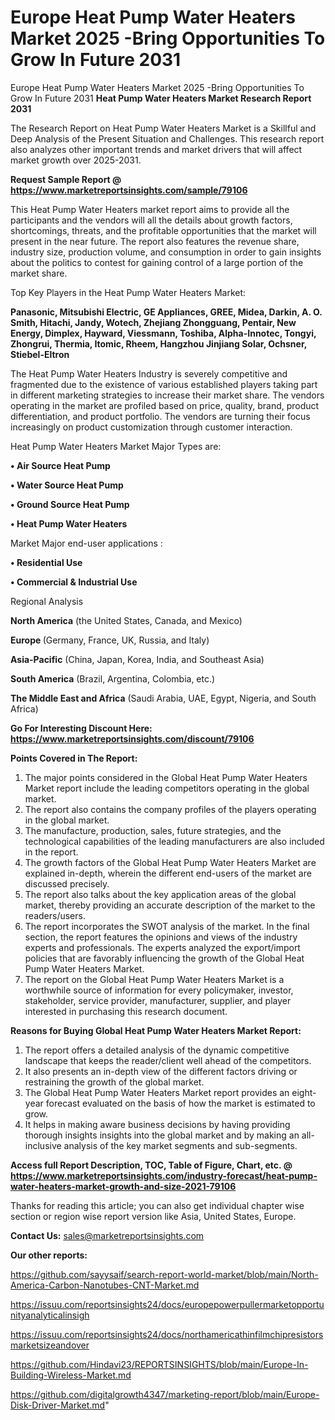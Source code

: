# Europe Heat Pump Water Heaters Market 2025 -Bring Opportunities To Grow In Future 2031
 Europe Heat Pump Water Heaters Market 2025 -Bring Opportunities To Grow In Future 2031
<strong>Heat Pump Water Heaters Market Research Report 2031</strong>

The Research Report on Heat Pump Water Heaters Market is a Skillful and Deep Analysis of the Present Situation and Challenges. This research report also analyzes other important trends and market drivers that will affect market growth over 2025-2031.

<strong>Request Sample Report @ <a href=https://www.marketreportsinsights.com/sample/79106>https://www.marketreportsinsights.com/sample/79106</a></strong>

This Heat Pump Water Heaters market report aims to provide all the participants and the vendors will all the details about growth factors, shortcomings, threats, and the profitable opportunities that the market will present in the near future. The report also features the revenue share, industry size, production volume, and consumption in order to gain insights about the politics to contest for gaining control of a large portion of the market share.

Top Key Players in the Heat Pump Water Heaters Market:

<strong>Panasonic, Mitsubishi Electric, GE Appliances, GREE, Midea, Darkin, A. O. Smith, Hitachi, Jandy, Wotech, Zhejiang Zhongguang, Pentair, New Energy, Dimplex, Hayward, Viessmann, Toshiba, Alpha-Innotec, Tongyi, Zhongrui, Thermia, Itomic, Rheem, Hangzhou Jinjiang Solar, Ochsner, Stiebel-Eltron</strong>

The Heat Pump Water Heaters Industry is severely competitive and fragmented due to the existence of various established players taking part in different marketing strategies to increase their market share. The vendors operating in the market are profiled based on price, quality, brand, product differentiation, and product portfolio. The vendors are turning their focus increasingly on product customization through customer interaction.

Heat Pump Water Heaters Market Major Types are:

<strong>• Air Source Heat Pump

• Water Source Heat Pump

• Ground Source Heat Pump

• Heat Pump Water Heaters</strong>

Market Major end-user applications :

<strong>• Residential Use

• Commercial & Industrial Use</strong>

Regional Analysis

</u><strong><b>North America</b></strong> (the United States, Canada, and Mexico)

<strong><b>Europe </b></strong>(Germany, France, UK, Russia, and Italy)

<strong><b>Asia-Pacific</b></strong> (China, Japan, Korea, India, and Southeast Asia)

<strong><b>South America</b></strong> (Brazil, Argentina, Colombia, etc.)

<strong><b>The Middle East and Africa</b></strong> (Saudi Arabia, UAE, Egypt, Nigeria, and South Africa)

<strong>Go For Interesting Discount Here: <a href=https://www.marketreportsinsights.com/discount/79106>https://www.marketreportsinsights.com/discount/79106</a></strong>

<strong>Points Covered in The Report:</strong>
<ol>
  <li>The major points considered in the Global Heat Pump Water Heaters Market report include the leading competitors operating in the global market.</li>
  <li>The report also contains the company profiles of the players operating in the global market.</li>
  <li>The manufacture, production, sales, future strategies, and the technological capabilities of the leading manufacturers are also included in the report.</li>
  <li>The growth factors of the Global Heat Pump Water Heaters Market are explained in-depth, wherein the different end-users of the market are discussed precisely.</li>
  <li>The report also talks about the key application areas of the global market, thereby providing an accurate description of the market to the readers/users.</li>
  <li>The report incorporates the SWOT analysis of the market. In the final section, the report features the opinions and views of the industry experts and professionals. The experts analyzed the export/import policies that are favorably influencing the growth of the Global Heat Pump Water Heaters Market.</li>
  <li>The report on the Global Heat Pump Water Heaters Market is a worthwhile source of information for every policymaker, investor, stakeholder, service provider, manufacturer, supplier, and player interested in purchasing this research document.</li>
</ol>
<strong>Reasons for Buying Global Heat Pump Water Heaters Market Report:</strong>

<ol>
  <li>The report offers a detailed analysis of the dynamic competitive landscape that keeps the reader/client well ahead of the competitors.</li>
  <li>It also presents an in-depth view of the different factors driving or restraining the growth of the global market.</li>
  <li>The Global Heat Pump Water Heaters Market report provides an eight-year forecast evaluated on the basis of how the market is estimated to grow.</li>
  <li>It helps in making aware business decisions by having providing thorough insights insights into the global market and by making an all-inclusive analysis of the key market segments and sub-segments.</li>
</ol>
<strong>Access full Report Description, TOC, Table of Figure, Chart, etc. @ <a href=https://www.marketreportsinsights.com/industry-forecast/heat-pump-water-heaters-market-growth-and-size-2021-79106>https://www.marketreportsinsights.com/industry-forecast/heat-pump-water-heaters-market-growth-and-size-2021-79106</a></strong>


Thanks for reading this article; you can also get individual chapter wise section or region wise report version like Asia, United States, Europe.

<strong>Contact Us:</strong>
sales@marketreportsinsights.com

<strong>Our other reports:</strong>

<a href=https://github.com/sayysaif/search-report-world-market/blob/main/North-America-Carbon-Nanotubes-CNT-Market.md>https://github.com/sayysaif/search-report-world-market/blob/main/North-America-Carbon-Nanotubes-CNT-Market.md</a>

<a href=https://issuu.com/reportsinsights24/docs/europepowerpullermarketopportunityanalyticalinsigh>https://issuu.com/reportsinsights24/docs/europepowerpullermarketopportunityanalyticalinsigh</a>

<a href=https://issuu.com/reportsinsights24/docs/northamericathinfilmchipresistorsmarketsizeandover>https://issuu.com/reportsinsights24/docs/northamericathinfilmchipresistorsmarketsizeandover</a>

<a href=https://github.com/Hindavi23/REPORTSINSIGHTS/blob/main/Europe-In-Building-Wireless-Market.md>https://github.com/Hindavi23/REPORTSINSIGHTS/blob/main/Europe-In-Building-Wireless-Market.md</a>

<a href=https://github.com/digitalgrowth4347/marketing-report/blob/main/Europe-Disk-Driver-Market.md>https://github.com/digitalgrowth4347/marketing-report/blob/main/Europe-Disk-Driver-Market.md</a>"
